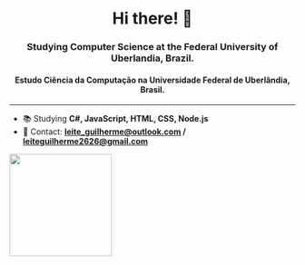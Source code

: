 <h1 align="center">Hi there! 👋</h1>
<h3 align="center">Studying Computer Science at the Federal University of Uberlandia, Brazil.</h3>
<h4 align="center">Estudo Ciência da Computação na Universidade Federal de Uberlândia, Brasil.</h4>
<hr>

- 📚 Studying **C#, JavaScript, HTML, CSS, Node.js**
- 📧 Contact: **leite_guilherme@outlook.com / leiteguilherme2626@gmail.com**

 <div>
  <a href="https://github.com/Mintrous">
  <img height="180em" src="https://github-readme-stats.vercel.app/api/top-langs/?username=Mintrous&layout=compact&langs_count=7&theme=dracula"/>
</div>

<!--
**Mintrous/Mintrous** is a ✨ _special_ ✨ repository because its `README.md` (this file) appears on your GitHub profile.

Here are some ideas to get you started:

- 🔭 I’m currently working on ...
- 🌱 I’m currently learning ...
- 👯 I’m looking to collaborate on ...
- 🤔 I’m looking for help with ...
- 💬 Ask me about ...
- 📫 How to reach me: ...
- 😄 Pronouns: ...
- ⚡ Fun fact: ...
-->
